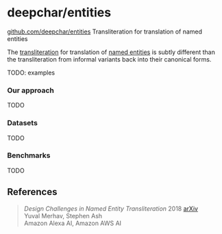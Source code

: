 # deepchar/entities

[github.com/deepchar/entities](https://github.com/deepchar/entities/) Transliteration for translation of named entities

The [transliteration](https://deepchar.github.io/) for translation of [named entities](https://en.wikipedia.org/wiki/Named_entity) is subtly different than the transliteration from informal variants back into their canonical forms.

TODO: examples

### Our approach

TODO

### Datasets

TODO

### Benchmarks

TODO

## References

> *Design Challenges in Named Entity Transliteration* 2018  [arXiv](https://arxiv.org/abs/1808.02563)  
> Yuval Merhav, Stephen Ash   
> Amazon Alexa AI, Amazon AWS AI
